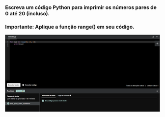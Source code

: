 ### Escreva um código Python para imprimir os números pares de 0 até 20 (incluso).

### Importante: Aplique a função range() em seu código.

![Exercicio 3](<../evidencias/Sprint 3 Ex3.png>)
